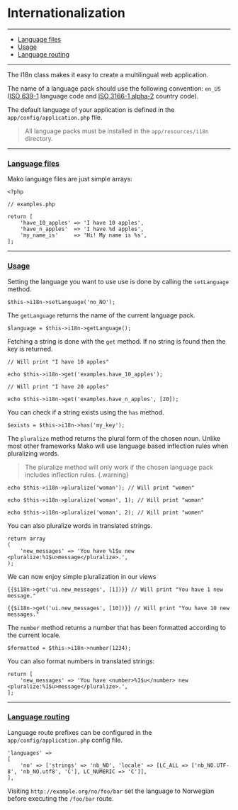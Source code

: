 # Internationalization

--------------------------------------------------------

* [Language files](#language_files)
* [Usage](#usage)
* [Language routing](#language_routing)

--------------------------------------------------------

The I18n class makes it easy to create a multilingual web application.

The name of a language pack should use the following convention: `en_US` ([ISO 639-1](https://en.wikipedia.org/wiki/List_of_ISO_639-1_codes) language code and [ISO 3166-1 alpha-2](https://en.wikipedia.org/wiki/ISO_3166-1_alpha-2) country code).

The default language of your application is defined in the `app/config/application.php` file.

> All language packs must be installed in the `app/resources/i18n` directory.

--------------------------------------------------------

### <a id="language_files" href="#language_files">Language files</a>

Mako language files are just simple arrays:

```
<?php

// examples.php

return [
	'have_10_apples' => 'I have 10 apples',
	'have_n_apples'  => 'I have %d apples',
	'my_name_is'     => 'Hi! My name is %s',
];
```

--------------------------------------------------------

### <a id="usage" href="#usage">Usage</a>

Setting the language you want to use use is done by calling the `setLanguage` method.

```
$this->i18n->setLanguage('no_NO');
```

The `getLanguage` returns the name of the current language pack.

```
$language = $this->i18n->getLanguage();
```

Fetching a string is done with the `get` method. If no string is found then the key is returned.

```
// Will print "I have 10 apples"

echo $this->i18n->get('examples.have_10_apples');

// Will print "I have 20 apples"

echo $this->i18n->get('examples.have_n_apples', [20]);
```

You can check if a string exists using the `has` method.

```
$exists = $this->i18n->has('my_key');
```

The `pluralize` method returns the plural form of the chosen noun. Unlike most other frameworks Mako will use language based inflection rules when pluralizing words.

> The pluralize method will only work if the chosen language pack includes inflection rules.
{.warning}

```
echo $this->i18n->pluralize('woman'); // Will print "women"

echo $this->i18n->pluralize('woman', 1); // Will print "woman"

echo $this->i18n->pluralize('woman', 2); // Will print "women"
```

You can also pluralize words in translated strings.

```
return array
(
	'new_messages' => 'You have %1$u new <pluralize:%1$u>message</pluralize>.',
);
```

We can now enjoy simple pluralization in our views

```
{{$i18n->get('ui.new_messages', [1])}} // Will print "You have 1 new message."

{{$i18n->get('ui.new_messages', [10])}} // Will print "You have 10 new messages."
```

The `number` method returns a number that has been formatted according to the current locale.

```
$formatted = $this->i18n->number(1234);
```

You can also format numbers in translated strings:

```
return [
	'new_messages' => 'You have <number>%1$u</number> new <pluralize:%1$u>message</pluralize>.',
];
```

--------------------------------------------------------

### <a id="language_routing" href="#language_routing">Language routing</a>

Language route prefixes can be configured in the `app/config/application.php` config file.

```
'languages' =>
[
	'no' => ['strings' => 'nb_NO', 'locale' => [LC_ALL => ['nb_NO.UTF-8', 'nb_NO.utf8', 'C'], LC_NUMERIC => 'C']],
],
```

Visiting `http://example.org/no/foo/bar` set the language to Norwegian before executing the `/foo/bar` route.
